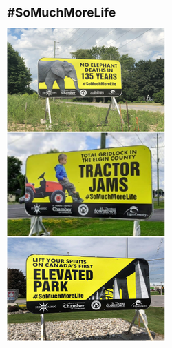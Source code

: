 # #SoMuchMoreLife

<img src="Billboard - No elephant deaths.jpg" width="366" height="240"/>

<img src="billboard - tractor jams.png" width="366" height="240"/>

<img src="SoMuchMoreLife - Elevated Park.jpg" width="366" height="240"/>
